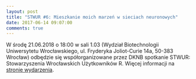 ```yaml
---
layout: post
title: "STWUR #6: Mieszkanie moich marzeń w sieciach neuronowych"
date: 2017-06-14 09:07:00
comments: true
---
```

  
W środę 21.06.2018 o 18:00 w sali 1.03 (Wydział Biotechnologii Uniwersytetu Wrocławskiego, ul. Fryderyka Joliot-Curie 14a, 50-383 Wrocław) odbędzie się współorganizowane przez DKNB spotkanie STWUR: Stowarzyszenia Wrocławskich Użytkowników R. Więcej informacji na [stronie wydarzenia](https://www.facebook.com/events/659974024212027/).

